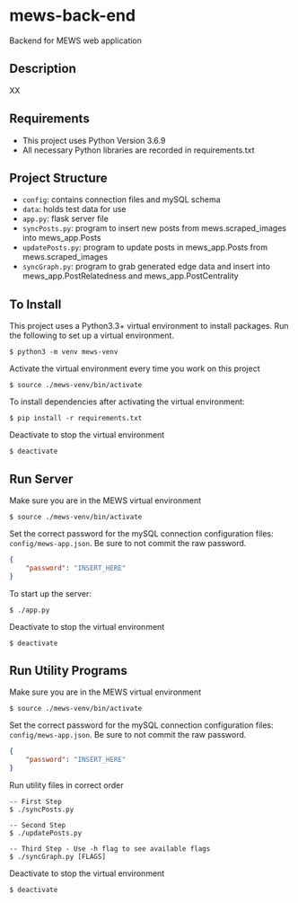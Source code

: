 # mews-back-end
Backend for MEWS web application

## Description
XX

## Requirements
- This project uses Python Version 3.6.9
- All necessary Python libraries are recorded in requirements.txt

## Project Structure
- `config`: contains connection files and mySQL schema
- `data`: holds test data for use
- `app.py`: flask server file
- `syncPosts.py`: program to insert new posts from mews.scraped_images into mews_app.Posts
- `updatePosts.py`: program to update posts in mews_app.Posts from mews.scraped_images
- `syncGraph.py`: program to grab generated edge data and insert into mews_app.PostRelatedness and mews_app.PostCentrality

## To Install
This project uses a Python3.3+ virtual environment to install packages. Run the following to set up a virtual environment.
```console
$ python3 -m venv mews-venv 
```

Activate the virtual environment every time you work on this project
```console
$ source ./mews-venv/bin/activate
```

To install dependencies after activating the virtual environment:
```console
$ pip install -r requirements.txt
```

Deactivate to stop the virtual environment
```console
$ deactivate
```

## Run Server
Make sure you are in the MEWS virtual environment
```console
$ source ./mews-venv/bin/activate
```

Set the correct password for the mySQL connection configuration files: `config/mews-app.json`. Be sure to not commit the raw password.
```json
{
	"password": "INSERT_HERE"
}
```

To start up the server:
```console
$ ./app.py
```

Deactivate to stop the virtual environment
```console
$ deactivate
```

## Run Utility Programs
Make sure you are in the MEWS virtual environment
```console
$ source ./mews-venv/bin/activate
```

Set the correct password for the mySQL connection configuration files: `config/mews-app.json`. Be sure to not commit the raw password.
```json
{
	"password": "INSERT_HERE"
}
```

Run utility files in correct order
```console
-- First Step
$ ./syncPosts.py

-- Second Step
$ ./updatePosts.py

-- Third Step - Use -h flag to see available flags
$ ./syncGraph.py [FLAGS]
```

Deactivate to stop the virtual environment
```console
$ deactivate
```
